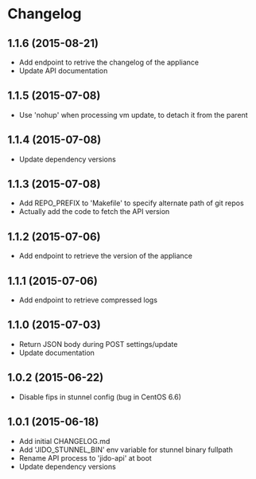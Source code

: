 # Changelog

## 1.1.6 (2015-08-21)

  * Add endpoint to retrive the changelog of the appliance
  * Update API documentation

## 1.1.5 (2015-07-08)

  * Use 'nohup' when processing vm update, to detach it from the parent

## 1.1.4 (2015-07-08)

  * Update dependency versions

## 1.1.3 (2015-07-08)

  * Add REPO_PREFIX to 'Makefile' to specify alternate path of git repos
  * Actually add the code to fetch the API version

## 1.1.2 (2015-07-06)

  * Add endpoint to retrieve the version of the appliance

## 1.1.1 (2015-07-06)

  * Add endpoint to retrieve compressed logs

## 1.1.0 (2015-07-03)

  * Return JSON body during POST settings/update
  * Update documentation

## 1.0.2 (2015-06-22)

  * Disable fips in stunnel config (bug in CentOS 6.6)

## 1.0.1 (2015-06-18)

  * Add initial CHANGELOG.md
  * Add 'JIDO_STUNNEL_BIN' env variable for stunnel binary fullpath
  * Rename API process to 'jido-api' at boot
  * Update dependency versions
